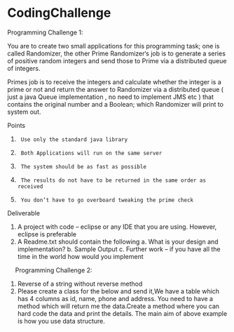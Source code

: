 # CodingChallenge

Programming Challenge 1:

You are to create two small applications for this programming task; one is called Randomizer, the other Prime Randomizer‘s job is to generate a series of positive random integers and send those to Prime via a distributed queue of integers. 

Primes job is to receive the integers and calculate whether the integer is a prime or not and return the answer to Randomizer via a distributed queue ( just a java Queue implementation , no need to implement JMS etc  )  that contains the original number and a Boolean; which Randomizer will print to system out.

Points
1.      Use only the standard java library
2.      Both Applications will run on the same server
3.      The system should be as fast as possible
4.      The results do not have to be returned in the same order as received
5.      You don’t have to go overboard tweaking the prime check

Deliverable

1)	A project with code – eclipse or any IDE that you are using. However, eclipse is preferable
2)	A Readme.txt should contain the following
a.	What is your design and implementation?
b.	Sample Output
c.	Further work – if you have all the time in the world how would you implement

 
Programming Challenge 2:

1)	Reverse of a string without reverse method
2)  Please create a class for the below and send it,We have a table which has 4 columns as id, name, phone and address.
You need to have a method which will return me the data.Create a method where you can hard code the data and print the details.
The main aim of above example is how you use data structure.
